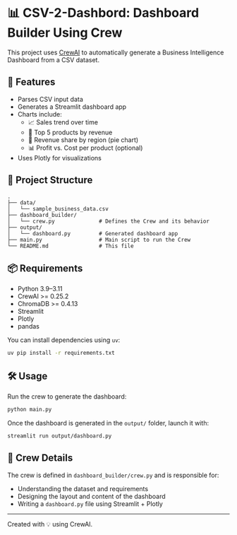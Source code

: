 
# 📊 CSV-2-Dashbord: Dashboard Builder Using Crew

This project uses [CrewAI](https://github.com/joaomdmoura/crewAI) to automatically generate a Business Intelligence Dashboard from a CSV dataset.

## 🚀 Features

- Parses CSV input data
- Generates a Streamlit dashboard app
- Charts include:
  - 📈 Sales trend over time
  - 🥇 Top 5 products by revenue
  - 🧭 Revenue share by region (pie chart)
  - 📊 Profit vs. Cost per product (optional)
- Uses Plotly for visualizations

## 📂 Project Structure

```
.
├── data/
│   └── sample_business_data.csv
├── dashboard_builder/
│   └── crew.py              # Defines the Crew and its behavior
├── output/
│   └── dashboard.py         # Generated dashboard app
├── main.py                  # Main script to run the Crew
└── README.md                # This file
```

## 📦 Requirements

- Python 3.9–3.11
- CrewAI >= 0.25.2
- ChromaDB >= 0.4.13
- Streamlit
- Plotly
- pandas

You can install dependencies using `uv`:
```bash
uv pip install -r requirements.txt
```

## 🛠️ Usage

Run the crew to generate the dashboard:

```bash
python main.py
```

Once the dashboard is generated in the `output/` folder, launch it with:

```bash
streamlit run output/dashboard.py
```

## 🧠 Crew Details

The crew is defined in `dashboard_builder/crew.py` and is responsible for:

- Understanding the dataset and requirements
- Designing the layout and content of the dashboard
- Writing a `dashboard.py` file using Streamlit + Plotly

---

Created with 💡 using CrewAI.
